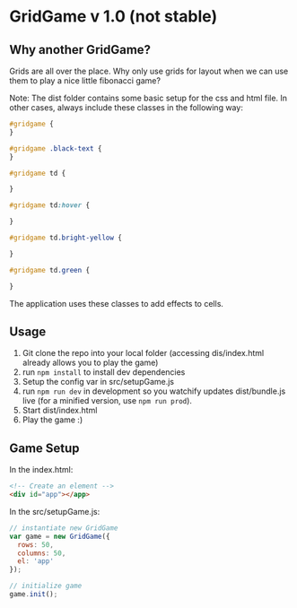 GridGame v 1.0
(not stable)
====




Why another GridGame?
---------------------
Grids are all over the place. Why only use grids for layout when we can
use them to play a nice little fibonacci game?


Note:
The dist folder contains some basic setup for the css and html file.
In other cases, always include these classes in the following way:

```css
#gridgame {
}

#gridgame .black-text {
}

#gridgame td {

}

#gridgame td:hover {

}

#gridgame td.bright-yellow {

}

#gridgame td.green {

}

```
The application uses these classes to add effects to cells.

Usage
-----
1. Git clone the repo into your local folder (accessing dis/index.html already allows you to play the game)
2. run  ``` npm install ``` to install dev dependencies
3. Setup the config var in src/setupGame.js
4. run ```npm run dev``` in development so you watchify updates dist/bundle.js live (for a minified version, use ```npm run prod```).
2. Start dist/index.html
3. Play the game :)

Game Setup
---

In the index.html:
```html
<!-- Create an element -->
<div id="app"></app>
```

In the src/setupGame.js:
```js
// instantiate new GridGame
var game = new GridGame({
  rows: 50,
  columns: 50,
  el: 'app'
});

// initialize game
game.init();

```
